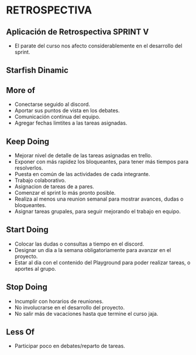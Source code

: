 # RETROSPECTIVA

## Aplicación de Retrospectiva SPRINT V

* El parate del curso nos afecto considerablemente en el desarrollo del sprint.


## Starfish Dinamic

## More of

* Conectarse seguido al discord.
* Aportar sus puntos de vista en los debates.
* Comunicación continua del equipo.
* Agregar fechas limtites a las tareas asignadas.


## Keep Doing

* Mejorar nivel de detalle de las tareas asignadas en trello.
* Exponer con más rapidez los bloqueantes, para tener más tiempos para resolverlos.
* Puesta en común de las actividades de cada integrante.
* Trabajo colaborativo.
* Asignacion de tareas de a pares.
* Comenzar el sprint lo más pronto posible.
* Realiza al menos una reunion semanal para mostrar avances, dudas o bloqueantes.
* Asignar tareas grupales, para seguir mejorando el trabajo en equipo.


## Start Doing

* Colocar las dudas o consultas a tiempo en el discord.
* Designar un dia a la semana obligatoriamente para avanzar en el proyecto.
* Estar al dia con el contenido del Playground para poder realizar tareas, o aportes al grupo.


## Stop Doing

* Incumplir con horarios de reuniones.
* No involucrarse en el desarrollo del proyecto.
* No salir más de vacaciones hasta que termine el curso jaja.


## Less Of

* Participar poco en debates/reparto de tareas.